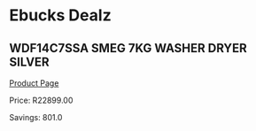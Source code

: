 
# Ebucks Dealz
## WDF14C7SSA SMEG 7KG WASHER DRYER SILVER
[Product Page](https://www.ebucks.com/web/shop/productSelected.do?prodId=1183616032&catId=704981826)

Price: R22899.00

Savings: 801.0


	